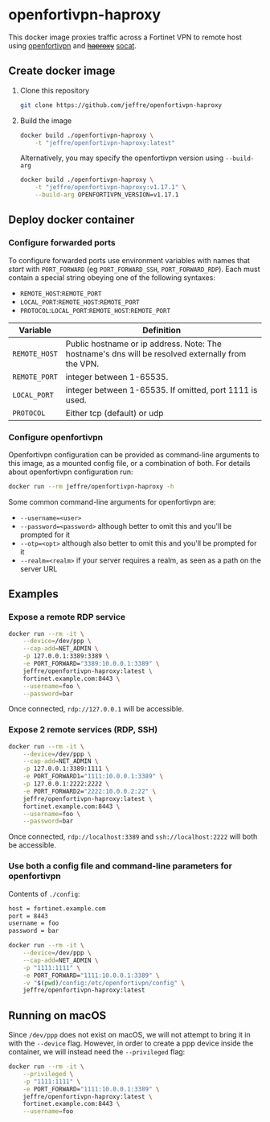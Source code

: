 # openfortivpn-haproxy

This docker image proxies traffic across a Fortinet VPN to remote host using
[openfortivpn](https://github.com/adrienverge/openfortivpn)
and ~~[haproxy](https://www.haproxy.org/)~~ 
[socat](http://www.dest-unreach.org/socat/).

## Create docker image

1. Clone this repository

    ```sh
    git clone https://github.com/jeffre/openfortivpn-haproxy
    ```

2. Build the image

    ```sh
    docker build ./openfortivpn-haproxy \
        -t "jeffre/openfortivpn-haproxy:latest"
    ```

    Alternatively, you may specify the openfortivpn version using `--build-arg`

    ```sh
    docker build ./openfortivpn-haproxy \
        -t "jeffre/openfortivpn-haproxy:v1.17.1" \
        --build-arg OPENFORTIVPN_VERSION=v1.17.1
    ```

## Deploy docker container

### Configure forwarded ports

To configure forwarded ports use environment variables with names that *start*
with `PORT_FORWARD` (eg `PORT_FORWARD_SSH`, `PORT_FORWARD_RDP`). Each must
contain a special string obeying one of the following syntaxes:

* `REMOTE_HOST`:`REMOTE_PORT`
* `LOCAL_PORT`:`REMOTE_HOST`:`REMOTE_PORT`
* `PROTOCOL`:`LOCAL_PORT`:`REMOTE_HOST`:`REMOTE_PORT`

| Variable      | Definition                   |
|---------------|------------------------------|
| `REMOTE_HOST` | Public hostname or ip address. Note: The hostname's dns will be resolved externally from the VPN. |
| `REMOTE_PORT` | integer between 1-65535. |
| `LOCAL_PORT`  | integer between 1-65535. If omitted, port 1111 is used. |
| `PROTOCOL`    | Either tcp (default) or udp |

### Configure openfortivpn

Openfortivpn configuration can be provided as command-line arguments to this
image, as a mounted config file, or a combination of both. For details about
openfortivpn configuration run:

```sh
docker run --rm jeffre/openfortivpn-haproxy -h
```

Some common command-line arguments for openfortivpn are:

* `--username=<user>`
* `--password=<password>` although better to omit this and you'll be prompted for it
* `--otp=<opt>` although also better to omit this and you'll be prompted for it
* `--realm=<realm>` if your server requires a realm, as seen as a path on the server URL

## Examples

### Expose a remote RDP service

```sh
docker run --rm -it \
    --device=/dev/ppp \
    --cap-add=NET_ADMIN \
    -p 127.0.0.1:3389:3389 \
    -e PORT_FORWARD="3389:10.0.0.1:3389" \
    jeffre/openfortivpn-haproxy:latest \
    fortinet.example.com:8443 \
    --username=foo \
    --password=bar
```

Once connected, `rdp://127.0.0.1` will be accessible.

### Expose 2 remote services (RDP, SSH)

```sh
docker run --rm -it \
    --device=/dev/ppp \
    --cap-add=NET_ADMIN \
    -p 127.0.0.1:3389:1111 \
    -e PORT_FORWARD1="1111:10.0.0.1:3389" \
    -p 127.0.0.1:2222:2222 \
    -e PORT_FORWARD2="2222:10.0.0.2:22" \
    jeffre/openfortivpn-haproxy:latest \
    fortinet.example.com:8443 \
    --username=foo \
    --password=bar
```

Once connected, `rdp://localhost:3389` and `ssh://localhost:2222` will both be
accessible.

### Use both a config file and command-line parameters for openfortivpn

Contents of `./config`:

```txt
host = fortinet.example.com
port = 8443
username = foo
password = bar
```

```sh
docker run --rm -it \
    --device=/dev/ppp \
    --cap-add=NET_ADMIN \
    -p "1111:1111" \
    -e PORT_FORWARD="1111:10.0.0.1:3389" \
    -v "$(pwd)/config:/etc/openfortivpn/config" \
    jeffre/openfortivpn-haproxy:latest
```

## Running on macOS

Since `/dev/ppp` does not exist on macOS, we will not attempt to bring it in with
the `--device` flag. However, in order to create a ppp device inside the
container, we will instead need the `--privileged` flag:

```sh
docker run --rm -it \
    --privileged \
    -p "1111:1111" \
    -e PORT_FORWARD="1111:10.0.0.1:3389" \
    jeffre/openfortivpn-haproxy:latest \
    fortinet.example.com:8443 \
    --username=foo
```
